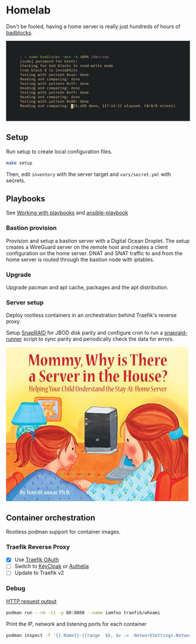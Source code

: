 # Homelab

Don't be fooled, having a home server is really just hundreds of hours of [badblocks](https://wiki.archlinux.org/index.php/Badblocks).

![sudo badblocks -wsv -b 4096 /dev/sda output](./screenshots/badblocks.png)

## Setup

Run setup to create local configuration files.

```sh
make setup
```

Then, edit `inventory` with the server target and `vars/secret.yml` with secrets.

## Playbooks

See [Working with playbooks](https://docs.ansible.com/ansible/latest/user_guide/playbooks.html) and [ansible-playbook](https://docs.ansible.com/ansible/latest/cli/ansible-playbook.html)

### Bastion provision

Provision and setup a bastion server with a Digital Ocean Droplet. The setup creates a WireGuard server on the remote host and creates a client configuration on the home server. DNAT and SNAT traffic to and from the home server is routed through the bastion node with iptables.

### Upgrade

Upgrade pacman and apt cache, packages and the apt distribution.

### Server setup

Deploy rootless containers in an orchestration behind Traefik's reverse proxy.

Setup [SnapRAID](https://www.snapraid.it/) for JBOD disk parity and configure cron to run a [snapraid-runner](https://github.com/Chronial/snapraid-runner) script to sync parity and periodically check the data for errors.

![book cover: Mommy, Why is There a Server is the House?](./screenshots/stay_at_home_server.jpg)

## Container orchestration

Rootless podman support for container images.

### Traefik Reverse Proxy

-   [x] Use [Traefik OAuth](https://github.com/thomseddon/traefik-forward-auth)
-   [ ] Switch to [KeyCloak](https://www.keycloak.org/index.html) or [Authelia](https://github.com/clems4ever/authelia)
-   [ ] Update to Traefik v2

### Debug

[HTTP request output](https://github.com/traefik/whoami)

```sh
podman run --rm -it -p 80:8080 --name iamfoo traefik/whoami
```

Print the IP, network and listening ports for each container

```sh
podman inspect -f '{{.Name}}-{{range  $k, $v := .NetworkSettings.Networks}}{{$k}}-{{.IPAddress}} {{end}}-{{range $k, $v := .NetworkSettings.Ports}}{{ if not $v }}{{$k}} {{end}}{{end}} -{{range $k, $v := .NetworkSettings.Ports}}{{ if $v }}{{$k}} => {{range . }}{{ .HostIp}}:{{.HostPort}}{{end}}{{end}} {{end}}' $(podman ps -aq) | column -t -s-
```
